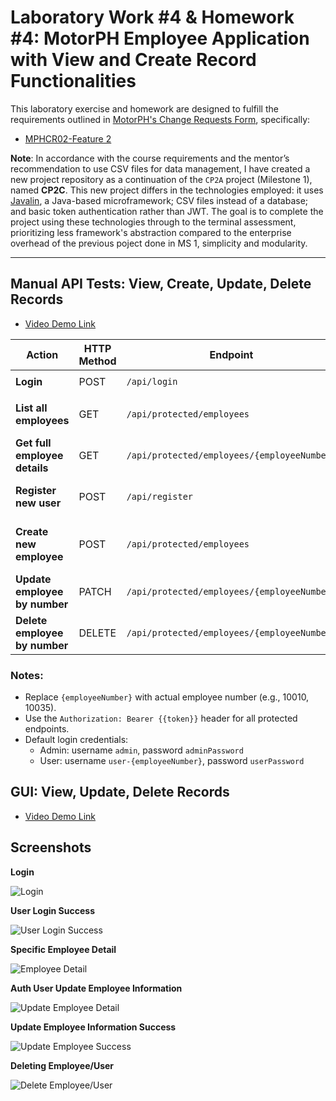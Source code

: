 # Laboratory Work #4 & Homework #4: MotorPH Employee Application with View and Create Record Functionalities

This laboratory exercise and homework are designed to fulfill the requirements outlined in [MotorPH's Change Requests Form](https://docs.google.com/spreadsheets/d/1AHv2ht0gqcOINH_yn08s8NBn5DFM-7RIhZlnDWJyEpU/edit?usp=sharing), specifically:

- [MPHCR02-Feature 2](https://docs.google.com/spreadsheets/d/1AHv2ht0gqcOINH_yn08s8NBn5DFM-7RIhZlnDWJyEpU/edit?gid=1902740868#gid=1902740868)

**Note**:
In accordance with the course requirements and the mentor’s recommendation to use CSV files for data management, I have created a new project repository as a continuation of the `CP2A` project (Milestone 1), named **CP2C**. This new project differs in the technologies employed: it uses [Javalin](https://javalin.io), a Java-based microframework; CSV files instead of a database; and basic token authentication rather than JWT. The goal is to complete the project using these technologies through to the terminal assessment, prioritizing less framework's abstraction compared to the enterprise overhead of the previous poject done in MS 1, simplicity and modularity.

---

## Manual API Tests: View, Create, Update, Delete Records

- [Video Demo Link](https://drive.google.com/file/d/1XRpQnfmdIi2cGKM86hdhWbnOZowG5QN0/view?usp=sharing)

| **Action**                    | **HTTP Method** | **Endpoint**                                | **Auth Required**  | **Request Body Example / Notes**                                                                                     |
| ----------------------------- | --------------- | ------------------------------------------- | ------------------ | -------------------------------------------------------------------------------------------------------------------- |
| **Login**                     | POST            | `/api/login`                                | No                 | `{ "username": "user-10034", "password": "userPassword" }`                                                           |
| **List all employees**        | GET             | `/api/protected/employees`                  | Yes (Bearer Token) | None                                                                                                                 |
| **Get full employee details** | GET             | `/api/protected/employees/{employeeNumber}` | Yes (Bearer Token) | Example: `/api/protected/employees/10010`                                                                            |
| **Register new user**         | POST            | `/api/register`                             | Yes (Bearer Token) | `{ "username": "user-10035", "password": "userPassword#" }`                                                          |
| **Create new employee**       | POST            | `/api/protected/employees`                  | Yes (Bearer Token) | Detailed employee JSON including employeeNumber, name, birthday, address, phone, IDs, status, position, salary, etc. |
| **Update employee by number** | PATCH           | `/api/protected/employees/{employeeNumber}` | Yes (Bearer Token) | Partial update JSON, e.g., `{ "firstName": "Juan", "lastName": "Dela Cruz" }`                                        |
| **Delete employee by number** | DELETE          | `/api/protected/employees/{employeeNumber}` | Yes (Bearer Token) | No body                                                                                                              |

### Notes:

- Replace `{employeeNumber}` with actual employee number (e.g., 10010, 10035).
- Use the `Authorization: Bearer {{token}}` header for all protected endpoints.
- Default login credentials:
  - Admin: username `admin`, password `adminPassword`
  - User: username `user-{employeeNumber}`, password `userPassword`

## GUI: View, Update, Delete Records

- [Video Demo Link](https://drive.google.com/file/d/1OP4RsoPZEO3RLHX1VDMBomlUhFdAqS64/view?usp=sharing)

## Screenshots

**Login**

![Login](https://drive.google.com/uc?id=1ohgES3a6N0AZIaeIuxPXC5b2H82aoz0U)

**User Login Success**

![User Login Success](https://drive.google.com/uc?id=1Jcwtfic-fpPo4a0FXY6Xzs0QmQWXvcLh)

**Specific Employee Detail**

![Employee Detail](https://drive.google.com/uc?id=1tMgunhip_L6iUns_3rFHmYQsdjbsZKTs)

**Auth User Update Employee Information**

![Update Employee Detail](https://drive.google.com/uc?id=1WzhEUseji0LDSiXhtczAMIBtmeLS6V6l)

**Update Employee Information Success**

![Update Employee Success](https://drive.google.com/uc?id=1pC48Uct5FTiJmdDhqLE1OFuDBV3HXcIY)

**Deleting Employee/User**

![Delete Employee/User](https://drive.google.com/uc?id=11WcbNWP3aG6UB_bXL6cAdBpSrGUFVSDD)


